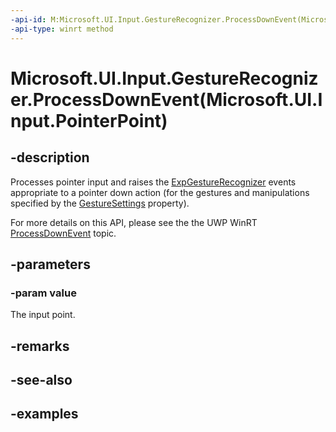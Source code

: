 ```yaml
---
-api-id: M:Microsoft.UI.Input.GestureRecognizer.ProcessDownEvent(Microsoft.UI.Input.PointerPoint)
-api-type: winrt method
---
```


# Microsoft.UI.Input.GestureRecognizer.ProcessDownEvent(Microsoft.UI.Input.PointerPoint)

<!--
public void ProcessDownEvent (Microsoft.UI.Input.PointerPoint value);
-->

## -description

Processes pointer input and raises the [ExpGestureRecognizer](expgesturerecognizer.md) events appropriate to a pointer down action (for the gestures and manipulations specified by the [GestureSettings](expgesturerecognizer_gesturesettings.md) property).

For more details on this API, please see the the UWP WinRT [ProcessDownEvent](/uwp/api/windows.ui.input.gesturerecognizer.processdownevent) topic.

## -parameters

### -param value

The input point.

## -remarks

## -see-also

## -examples
